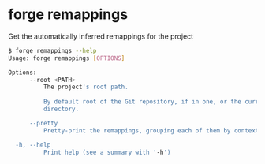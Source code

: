 # forge remappings

Get the automatically inferred remappings for the project

```bash
$ forge remappings --help
Usage: forge remappings [OPTIONS]

Options:
      --root <PATH>
          The project's root path.
          
          By default root of the Git repository, if in one, or the current working
          directory.

      --pretty
          Pretty-print the remappings, grouping each of them by context

  -h, --help
          Print help (see a summary with '-h')
```